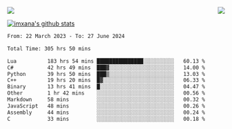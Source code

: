 <p>
  <a href="https://count.getloli.com/"><img src="https://count.getloli.com/get/@xana.readme?theme=moebooru-h"></a>
  <img src="https://weather-icon.journeyad.repl.co/@hangzhou?v=1" align="right">
</p>


<a href="https://github.com/imxana"><img align="center" src="https://github-readme-stats.vercel.app/api?username=imxana&show_icons=true&include_all_commits=true&hide_border=tru&custom_title=imxana%27s%20Github%20Stats" alt="imxana's github stats" /></a> 

<!--START_SECTION:waka-->

```txt
From: 22 March 2023 - To: 27 June 2024

Total Time: 305 hrs 50 mins

Lua          183 hrs 54 mins ███████████████░░░░░░░░░░   60.13 %
C#           42 hrs 49 mins  ███▓░░░░░░░░░░░░░░░░░░░░░   14.00 %
Python       39 hrs 50 mins  ███▒░░░░░░░░░░░░░░░░░░░░░   13.03 %
C++          19 hrs 20 mins  █▓░░░░░░░░░░░░░░░░░░░░░░░   06.33 %
Binary       13 hrs 41 mins  █░░░░░░░░░░░░░░░░░░░░░░░░   04.47 %
Other        1 hr 42 mins    ░░░░░░░░░░░░░░░░░░░░░░░░░   00.56 %
Markdown     58 mins         ░░░░░░░░░░░░░░░░░░░░░░░░░   00.32 %
JavaScript   48 mins         ░░░░░░░░░░░░░░░░░░░░░░░░░   00.26 %
Assembly     44 mins         ░░░░░░░░░░░░░░░░░░░░░░░░░   00.24 %
C            33 mins         ░░░░░░░░░░░░░░░░░░░░░░░░░   00.18 %
```

<!--END_SECTION:waka-->
